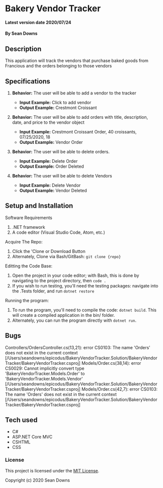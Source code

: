 # Bakery Vendor Tracker

#### Latest version date 2020/07/24

#### By Sean Downs

## Description
This application will track the vendors that purchase baked goods from Francious and the orders belonging to those vendors

## Specifications

1. **Behavior:** The user will be able to add a vendor to the tracker
    * **Input Example:** Click to add vendor
    * **Output Example:** Crestmont Croissant

2. **Behavior:** The user will be able to add orders with title, description, date, and price to the vendor object
    * **Input Example:** Crestmont Croissant Order, 40 croissants, 07/25/2020, 18
    * **Output Example:** Vendor Order

3. **Behavior:** The user will be able to delete orders.
    * **Input Example:** Delete Order
    * **Output Example:** Order Deleted

4. **Behavior:** The user will be able to delete Vendors
    * **Input Example:** Delete Vendor
    * **Output Example:** Vendor Deleted

## Setup and Installation

Software Requirements
1. .NET framework
2. A code editor (Visual Studio Code, Atom, etc.)

Acquire The Repo:
1. Click the 'Clone or Download Button
2. Alternately, Clone via Bash/GitBash: `git clone {repo}`

Editting the Code Base:
1. Open the project in your code editor; with Bash, this is done by navigating to the project directory, then `code .`
2. If you wish to run testing, you'll need the testing packages: navigate into the .Tests folder, and run `dotnet restore`

Running the program:
1. To run the program, you'll need to compile the code: `dotnet build`. This will create a compiled application in the bin/ folder.
2. Alternately, you can run the program directly with `dotnet run`.

## Bugs

Controllers/OrdersController.cs(13,21): error CS0103: The name 'Orders' does not exist in the current context [/Users/seandowns/epicodus/BakeryVendorTracker.Solution/BakeryVendorTracker/BakeryVendorTracker.csproj]
Models/Order.cs(38,14): error CS0029: Cannot implicitly convert type 'BakeryVendorTracker.Models.Order' to 'BakeryVendorTracker.Models.Vendor' [/Users/seandowns/epicodus/BakeryVendorTracker.Solution/BakeryVendorTracker/BakeryVendorTracker.csproj]
Models/Order.cs(42,7): error CS0103: The name 'Orders' does not exist in the current context [/Users/seandowns/epicodus/BakeryVendorTracker.Solution/BakeryVendorTracker/BakeryVendorTracker.csproj]

## Tech used

* C#
* ASP.NET Core MVC
* CSHTML
* CSS


### License

This project is licensed under the [MIT License](https://opensource.org/licenses/MIT).

Copyright (c) 2020 Sean Downs
